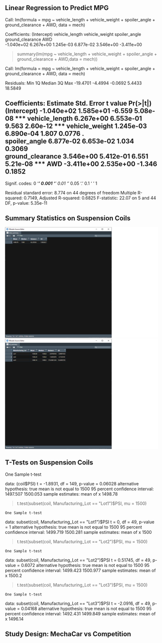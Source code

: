 ## Linear Regression to Predict MPG
Call:
lm(formula = mpg ~ vehicle_length + vehicle_weight + spoiler_angle + 
    ground_clearance + AWD, data = mech)

Coefficients:
     (Intercept)    vehicle_length    vehicle_weight     spoiler_angle  ground_clearance               AWD  
      -1.040e+02         6.267e+00         1.245e-03         6.877e-02         3.546e+00        -3.411e+00  

> summary(lm(mpg ~ vehicle_length + vehicle_weight + spoiler_angle + ground_clearance + AWD,data = mech))

Call:
lm(formula = mpg ~ vehicle_length + vehicle_weight + spoiler_angle + 
    ground_clearance + AWD, data = mech)

Residuals:
     Min       1Q   Median       3Q      Max 
-19.4701  -4.4994  -0.0692   5.4433  18.5849 

Coefficients:
                   Estimate Std. Error t value Pr(>|t|)    
(Intercept)      -1.040e+02  1.585e+01  -6.559 5.08e-08 ***
vehicle_length    6.267e+00  6.553e-01   9.563 2.60e-12 ***
vehicle_weight    1.245e-03  6.890e-04   1.807   0.0776 .  
spoiler_angle     6.877e-02  6.653e-02   1.034   0.3069    
ground_clearance  3.546e+00  5.412e-01   6.551 5.21e-08 ***
AWD              -3.411e+00  2.535e+00  -1.346   0.1852    
---
Signif. codes:  0 ‘***’ 0.001 ‘**’ 0.01 ‘*’ 0.05 ‘.’ 0.1 ‘ ’ 1

Residual standard error: 8.774 on 44 degrees of freedom
Multiple R-squared:  0.7149,	Adjusted R-squared:  0.6825 
F-statistic: 22.07 on 5 and 44 DF,  p-value: 5.35e-11

## Summary Statistics on Suspension Coils
![TotalSummary](https://github.com/jclarkaustin/MechaCar_Statistical_Analysis/blob/main/TotalSummary.png?raw=true)
![LotSummary](https://github.com/jclarkaustin/MechaCar_Statistical_Analysis/blob/main/LotSummary.png?raw=true)

## T-Tests on Suspension Coils
One Sample t-test

data:  (coil$PSI)
t = -1.8931, df = 149, p-value = 0.06028
alternative hypothesis: true mean is not equal to 1500
95 percent confidence interval:
 1497.507 1500.053
sample estimates:
mean of x 
  1498.78 

> t.test(subset(coil, Manufacturing_Lot == "Lot1")$PSI, mu = 1500)

	One Sample t-test

data:  subset(coil, Manufacturing_Lot == "Lot1")$PSI
t = 0, df = 49, p-value = 1
alternative hypothesis: true mean is not equal to 1500
95 percent confidence interval:
 1499.719 1500.281
sample estimates:
mean of x 
     1500 

> t.test(subset(coil, Manufacturing_Lot == "Lot2")$PSI, mu = 1500)

	One Sample t-test

data:  subset(coil, Manufacturing_Lot == "Lot2")$PSI
t = 0.51745, df = 49, p-value = 0.6072
alternative hypothesis: true mean is not equal to 1500
95 percent confidence interval:
 1499.423 1500.977
sample estimates:
mean of x 
   1500.2 

> t.test(subset(coil, Manufacturing_Lot == "Lot3")$PSI, mu = 1500)

	One Sample t-test

data:  subset(coil, Manufacturing_Lot == "Lot3")$PSI
t = -2.0916, df = 49, p-value = 0.04168
alternative hypothesis: true mean is not equal to 1500
95 percent confidence interval:
 1492.431 1499.849
sample estimates:
mean of x 
  1496.14 

## Study Design: MechaCar vs Competition
